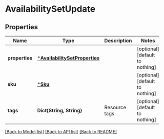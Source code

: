 # AvailabilitySetUpdate


## Properties
Name | Type | Description | Notes
------------ | ------------- | ------------- | -------------
**properties** | [***AvailabilitySetProperties**](AvailabilitySetProperties.md) |  | [optional] [default to nothing]
**sku** | [***Sku**](Sku.md) |  | [optional] [default to nothing]
**tags** | **Dict{String, String}** | Resource tags | [optional] [default to nothing]


[[Back to Model list]](../README.md#models) [[Back to API list]](../README.md#api-endpoints) [[Back to README]](../README.md)


